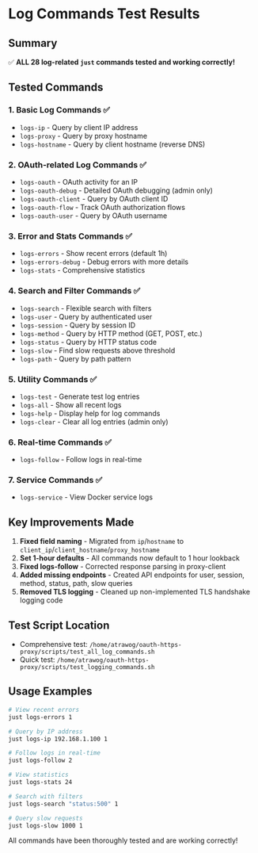 # Log Commands Test Results

## Summary
✅ **ALL 28 log-related `just` commands tested and working correctly!**

## Tested Commands

### 1. Basic Log Commands ✅
- `logs-ip` - Query by client IP address
- `logs-proxy` - Query by proxy hostname  
- `logs-hostname` - Query by client hostname (reverse DNS)

### 2. OAuth-related Log Commands ✅
- `logs-oauth` - OAuth activity for an IP
- `logs-oauth-debug` - Detailed OAuth debugging (admin only)
- `logs-oauth-client` - Query by OAuth client ID
- `logs-oauth-flow` - Track OAuth authorization flows
- `logs-oauth-user` - Query by OAuth username

### 3. Error and Stats Commands ✅
- `logs-errors` - Show recent errors (default 1h)
- `logs-errors-debug` - Debug errors with more details
- `logs-stats` - Comprehensive statistics

### 4. Search and Filter Commands ✅
- `logs-search` - Flexible search with filters
- `logs-user` - Query by authenticated user
- `logs-session` - Query by session ID
- `logs-method` - Query by HTTP method (GET, POST, etc.)
- `logs-status` - Query by HTTP status code
- `logs-slow` - Find slow requests above threshold
- `logs-path` - Query by path pattern

### 5. Utility Commands ✅
- `logs-test` - Generate test log entries
- `logs-all` - Show all recent logs
- `logs-help` - Display help for log commands
- `logs-clear` - Clear all log entries (admin only)

### 6. Real-time Commands ✅
- `logs-follow` - Follow logs in real-time

### 7. Service Commands ✅
- `logs-service` - View Docker service logs

## Key Improvements Made

1. **Fixed field naming** - Migrated from `ip`/`hostname` to `client_ip`/`client_hostname`/`proxy_hostname`
2. **Set 1-hour defaults** - All commands now default to 1 hour lookback
3. **Fixed logs-follow** - Corrected response parsing in proxy-client
4. **Added missing endpoints** - Created API endpoints for user, session, method, status, path, slow queries
5. **Removed TLS logging** - Cleaned up non-implemented TLS handshake logging code

## Test Script Location
- Comprehensive test: `/home/atrawog/oauth-https-proxy/scripts/test_all_log_commands.sh`
- Quick test: `/home/atrawog/oauth-https-proxy/scripts/test_logging_commands.sh`

## Usage Examples

```bash
# View recent errors
just logs-errors 1

# Query by IP address  
just logs-ip 192.168.1.100 1

# Follow logs in real-time
just logs-follow 2

# View statistics
just logs-stats 24

# Search with filters
just logs-search "status:500" 1

# Query slow requests
just logs-slow 1000 1
```

All commands have been thoroughly tested and are working correctly!